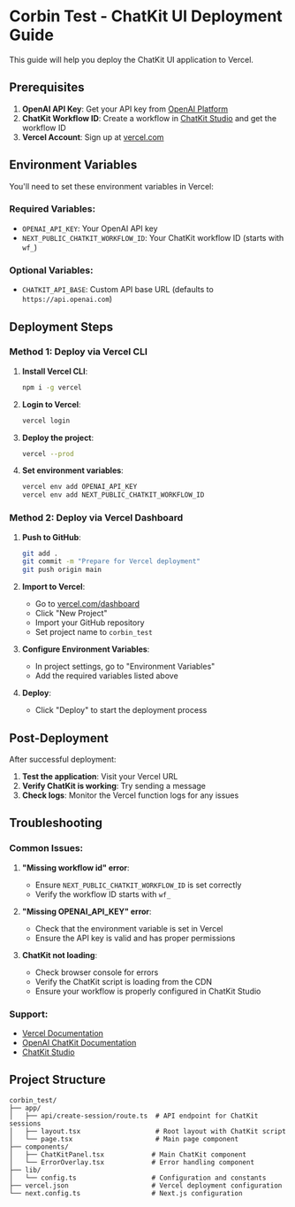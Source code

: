 # Corbin Test - ChatKit UI Deployment Guide

This guide will help you deploy the ChatKit UI application to Vercel.

## Prerequisites

1. **OpenAI API Key**: Get your API key from [OpenAI Platform](https://platform.openai.com/api-keys)
2. **ChatKit Workflow ID**: Create a workflow in [ChatKit Studio](https://chatkit.studio) and get the workflow ID
3. **Vercel Account**: Sign up at [vercel.com](https://vercel.com)

## Environment Variables

You'll need to set these environment variables in Vercel:

### Required Variables:

- `OPENAI_API_KEY`: Your OpenAI API key
- `NEXT_PUBLIC_CHATKIT_WORKFLOW_ID`: Your ChatKit workflow ID (starts with `wf_`)

### Optional Variables:

- `CHATKIT_API_BASE`: Custom API base URL (defaults to `https://api.openai.com`)

## Deployment Steps

### Method 1: Deploy via Vercel CLI

1. **Install Vercel CLI**:

   ```bash
   npm i -g vercel
   ```

2. **Login to Vercel**:

   ```bash
   vercel login
   ```

3. **Deploy the project**:

   ```bash
   vercel --prod
   ```

4. **Set environment variables**:
   ```bash
   vercel env add OPENAI_API_KEY
   vercel env add NEXT_PUBLIC_CHATKIT_WORKFLOW_ID
   ```

### Method 2: Deploy via Vercel Dashboard

1. **Push to GitHub**:

   ```bash
   git add .
   git commit -m "Prepare for Vercel deployment"
   git push origin main
   ```

2. **Import to Vercel**:

   - Go to [vercel.com/dashboard](https://vercel.com/dashboard)
   - Click "New Project"
   - Import your GitHub repository
   - Set project name to `corbin_test`

3. **Configure Environment Variables**:

   - In project settings, go to "Environment Variables"
   - Add the required variables listed above

4. **Deploy**:
   - Click "Deploy" to start the deployment process

## Post-Deployment

After successful deployment:

1. **Test the application**: Visit your Vercel URL
2. **Verify ChatKit is working**: Try sending a message
3. **Check logs**: Monitor the Vercel function logs for any issues

## Troubleshooting

### Common Issues:

1. **"Missing workflow id" error**:

   - Ensure `NEXT_PUBLIC_CHATKIT_WORKFLOW_ID` is set correctly
   - Verify the workflow ID starts with `wf_`

2. **"Missing OPENAI_API_KEY" error**:

   - Check that the environment variable is set in Vercel
   - Ensure the API key is valid and has proper permissions

3. **ChatKit not loading**:
   - Check browser console for errors
   - Verify the ChatKit script is loading from the CDN
   - Ensure your workflow is properly configured in ChatKit Studio

### Support:

- [Vercel Documentation](https://vercel.com/docs)
- [OpenAI ChatKit Documentation](https://platform.openai.com/docs/guides/chatkit)
- [ChatKit Studio](https://chatkit.studio)

## Project Structure

```
corbin_test/
├── app/
│   ├── api/create-session/route.ts  # API endpoint for ChatKit sessions
│   ├── layout.tsx                   # Root layout with ChatKit script
│   └── page.tsx                     # Main page component
├── components/
│   ├── ChatKitPanel.tsx            # Main ChatKit component
│   └── ErrorOverlay.tsx            # Error handling component
├── lib/
│   └── config.ts                   # Configuration and constants
├── vercel.json                     # Vercel deployment configuration
└── next.config.ts                  # Next.js configuration
```
